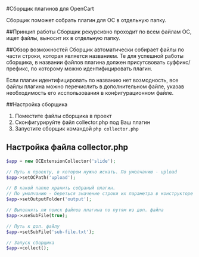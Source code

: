 #Сборщик плагинов для OpenCart

Сборщик поможет собрать плагин для OC в отдельную папку. 

##Принцип работы
Сборщик рекурсивно проходит по всем файлам OC, ищет файлы, выносит их в отдельную папку. 

##Обзор возможностей
Сборщик автоматически собирает файлы по части строки, которая является названием. Те для успешной работы сборщика, в названии файлов плагина должен присутсвовать суффикс/префикс, по которому можно идентифицировать плагин.

Если плагин идентифицировать по названию нет возмодность, все файлы плагина можно перечислить в дополнительном файле, указав необходимость его исспользования в конфигурационном файле.

##Настройка сборщика

1) Поместите файлы сборщика в проект
2) Сконфигурируйте файл collector.php под Ваш плагин
3) Запустите сборщик командой `php collector.php`

## Настройка файла collector.php
```php
$app = new OCExtensionCollector('slide');

// Путь к проекту, в котором нужно искать. По умолчанию - upload
$app->setOCPath('upload'); 

// В какой папке хранить собраный плагин.
// По умолчанию - береться значение строки их параметра в конструкторе или extension если значение не задано
$app->setOutputFolder('output');

// Выполнять ли поиск файлов плагина по путям из доп. файла
$app->useSubFile(true);

// Путь к доп. файлу
$app->setSubFile('sub-file.txt');

// Запуск сборщика
$app->collect(); 
```
